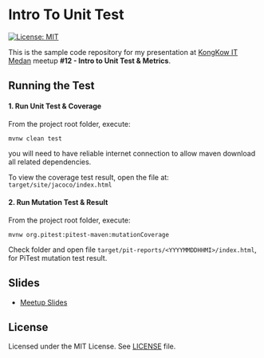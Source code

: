 # Intro To Unit Test 

[![License: MIT](https://img.shields.io/badge/License-MIT-blue.svg)](/LICENSE)

This is the sample code repository for my presentation at [KongKow IT Medan](https://kongkowitmedan.github.io/meetup/) meetup __#12 - Intro to Unit Test & Metrics__.



## Running the Test

#### 1. Run Unit Test & Coverage

From the project root folder, execute:

```console
mvnw clean test
```

you will need to have reliable internet connection to allow maven download all related dependencies. 

To view the coverage test result, open the file at: `target/site/jacoco/index.html`



#### 2. Run Mutation Test & Result

From the project root folder, execute:

```console
mvnw org.pitest:pitest-maven:mutationCoverage
```

Check folder and open file `target/pit-reports/<YYYYMMDDHHMI>/index.html`, for PiTest mutation test result.



## Slides

- [Meetup Slides](https://speakerdeck.com/mkdika/intro-to-java-unit-test-and-metrics)




## License
Licensed under the MIT License. See [LICENSE](/LICENSE) file.